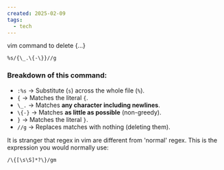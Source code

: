 ```yaml
---
created: 2025-02-09
tags:
  - tech
---
```



vim command to delete {...}

```shell
%s/{\_.\{-\}}//g
```
### **Breakdown of this command:**

- `:%s` → Substitute (`s`) across the whole file (`%`).
- `{` → Matches the literal `{`.
- `\_.` → Matches **any character including newlines**.
- `\{-}` → Matches **as little as possible** (non-greedy).
- `}` → Matches the literal `}`.
- `//g` → Replaces matches with nothing (deleting them).

It is stranger that regex in vim are different from 'normal' regex. This is the expression you would normally use: 

```shell
/\{[\s\S]*?\}/gm
```
